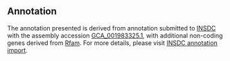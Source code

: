 

Annotation
----------

The annotation presented is derived from annotation submitted to
[INSDC](http://www.insdc.org) with the assembly accession
[GCA\_001983325.1](http://www.ebi.ac.uk/ena/data/view/GCA_001983325.1),
with additional non-coding genes derived from
[Rfam](http://rfam.xfam.org/). For more details, please visit [INSDC
annotation
import](http://ensemblgenomes.org/info/data/insdc_annotation).
